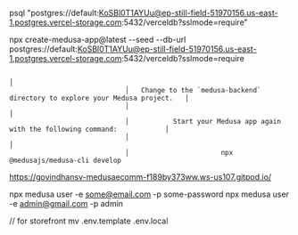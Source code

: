 psql "postgres://default:KoSBl0T1AYUu@ep-still-field-51970156.us-east-1.postgres.vercel-storage.com:5432/verceldb?sslmode=require"


npx create-medusa-app@latest --seed --db-url postgres://default:KoSBl0T1AYUu@ep-still-field-51970156.us-east-1.postgres.vercel-storage.com:5432/verceldb?sslmode=require

                                                                           │
                                 │   Change to the `medusa-backend` directory to explore your Medusa project.   │
                                 │                                                                              │
                                 │           Start your Medusa app again with the following command:            │
                                 │                                                                              │
                                 │                       npx @medusajs/medusa-cli develop   



https://govindhansv-medusaecomm-f189by373ww.ws-us107.gitpod.io/

npx medusa user -e some@email.com -p some-password
npx medusa user -e admin@gmail.com -p admin 

// for storefront
mv .env.template .env.local
